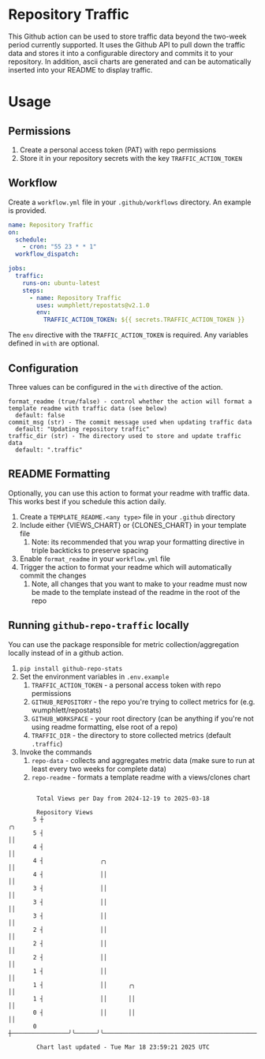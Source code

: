 # Repository Traffic

This Github action can be used to store traffic data beyond the two-week period currently supported.
It uses the Github API to pull down the traffic data and stores it into a configurable directory and commits it to your 
repository. In addition, ascii charts are generated and can be automatically inserted into your README to display traffic.

# Usage
## Permissions
1. Create a personal access token (PAT) with repo permissions
2. Store it in your repository secrets with the key `TRAFFIC_ACTION_TOKEN`

## Workflow
Create a `workflow.yml` file in your `.github/workflows` directory. An example is provided.

```yaml
name: Repository Traffic
on:
  schedule:
    - cron: "55 23 * * 1"
  workflow_dispatch:

jobs:
  traffic:
    runs-on: ubuntu-latest
    steps:
      - name: Repository Traffic
        uses: wumphlett/repostats@v2.1.0
        env:
          TRAFFIC_ACTION_TOKEN: ${{ secrets.TRAFFIC_ACTION_TOKEN }}
```
The `env` directive with the `TRAFFIC_ACTION_TOKEN` is required. Any variables defined in `with` are optional.

## Configuration
Three values can be configured in the `with` directive of the action.
```
format_readme (true/false) - control whether the action will format a template readme with traffic data (see below)
  default: false
commit_msg (str) - The commit message used when updating traffic data
  default: "Updating repository traffic"
traffic_dir (str) - The directory used to store and update traffic data
  default: ".traffic"
```

## README Formatting
Optionally, you can use this action to format your readme with traffic data. This works best if you schedule this action
daily.

1. Create a `TEMPLATE_README.<any type>` file in your `.github` directory
2. Include either {VIEWS_CHART} or {CLONES_CHART} in your template file
   1. Note: its recommended that you wrap your formatting directive in triple backticks to preserve spacing
3. Enable `format_readme` in your `workflow.yml` file
4. Trigger the action to format your readme which will automatically commit the changes
   1. Note, all changes that you want to make to your readme must now be made to the template instead of the readme in the root of the repo

## Running `github-repo-traffic` locally
You can use the package responsible for metric collection/aggregation locally instead of in a github action.

1. `pip install github-repo-stats`
2. Set the environment variables in `.env.example`
   1. `TRAFFIC_ACTION_TOKEN` - a personal access token with repo permissions
   2. `GITHUB_REPOSITORY` - the repo you're trying to collect metrics for (e.g. wumphlett/repostats)
   3. `GITHUB_WORKSPACE` - your root directory (can be anything if you're not using readme formatting, else root of a repo)
   4. `TRAFFIC_DIR` - the directory to store collected metrics (default `.traffic`)
3. Invoke the commands
   1. `repo-data` - collects and aggregates metric data (make sure to run at least every two weeks for complete data)
   2. `repo-readme` - formats a template readme with a views/clones chart

```

        Total Views per Day from 2024-12-19 to 2025-03-18

        Repository Views
       5 ┼                                                                                   ╭╮
       5 ┤                                                                                   ││
       4 ┤                                                                                   ││
       4 ┤                ╭╮                                                                 ││
       4 ┤                ││                                                                 ││
       3 ┤                ││                                                                 ││
       3 ┤                ││                                                                 ││
       3 ┤                ││                                                                 ││
       2 ┤                ││                                                                 ││
       2 ┤                ││                                                                 ││
       2 ┤                ││                                                                 ││
       1 ┤                ││                                                                 ││
       1 ┤                ││      ╭╮                                                         ││
       1 ┤                ││      ││                                                         ││
       0 ┤                ││      ││                                                         ││
       0 ┼────────────────╯╰──────╯╰─────────────────────────────────────────────────────────╯╰────

        Chart last updated - Tue Mar 18 23:59:21 2025 UTC
        
```
